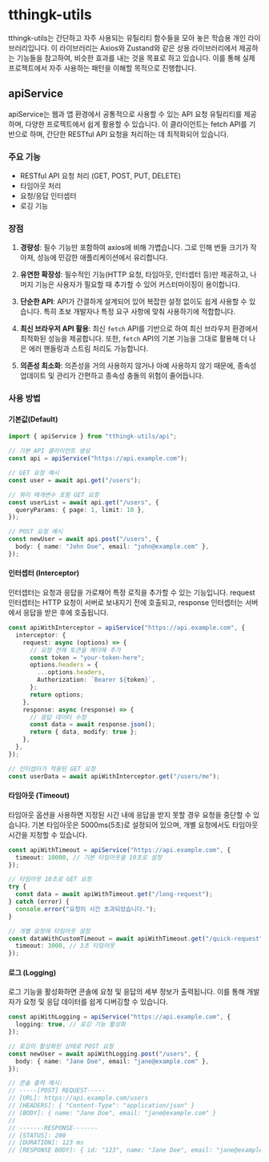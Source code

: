 # tthingk-utils

tthingk-utils는 간단하고 자주 사용되는 유틸리티 함수들을 모아 놓은 학습용 개인 라이브러리입니다. 이 라이브러리는 Axios와 Zustand와 같은 상용 라이브러리에서 제공하는 기능들을 참고하여, 비슷한 효과를 내는 것을 목표로 하고 있습니다. 이를 통해 실제 프로젝트에서 자주 사용하는 패턴을 이해할 목적으로 진행합니다.

## apiService

apiService는 웹과 앱 환경에서 공통적으로 사용할 수 있는 API 요청 유틸리티를 제공하며, 다양한 프로젝트에서 쉽게 활용할 수 있습니다. 이 클라이언트는 fetch API를 기반으로 하며, 간단한 RESTful API 요청을 처리하는 데 최적화되어 있습니다.

### 주요 기능

- RESTful API 요청 처리 (GET, POST, PUT, DELETE)
- 타임아웃 처리
- 요청/응답 인터셉터
- 로깅 기능

### 장점

1. **경량성**: 필수 기능만 포함하여 axios에 비해 가볍습니다. 그로 인해 번들 크기가 작아져, 성능에 민감한 애플리케이션에서 유리합니다.

2. **유연한 확장성**: 필수적인 기능(HTTP 요청, 타임아웃, 인터셉터 등)만 제공하고, 나머지 기능은 사용자가 필요할 때 추가할 수 있어 커스터마이징이 용이합니다.

3. **단순한 API**: API가 간결하게 설계되어 있어 복잡한 설정 없이도 쉽게 사용할 수 있습니다. 특히 초보 개발자나 특정 요구 사항에 맞춰 사용하기에 적합합니다.

4. **최신 브라우저 API 활용**: 최신 `fetch` API를 기반으로 하여 최신 브라우저 환경에서 최적화된 성능을 제공합니다. 또한, `fetch` API의 기본 기능을 그대로 활용해 더 나은 에러 핸들링과 스트림 처리도 가능합니다.

5. **의존성 최소화**: 의존성을 거의 사용하지 않거나 아예 사용하지 않기 때문에, 종속성 업데이트 및 관리가 간편하고 종속성 충돌의 위험이 줄어듭니다.

### 사용 방법

#### 기본값(Default)

```ts
import { apiService } from "tthingk-utils/api";

// 기본 API 클라이언트 생성
const api = apiService("https://api.example.com");

// GET 요청 예시
const user = await api.get("/users");

// 쿼리 매개변수 포함 GET 요청
const userList = await api.get("/users", {
  queryParams: { page: 1, limit: 10 },
});

// POST 요청 예시
const newUser = await api.post("/users", {
  body: { name: "John Doe", email: "john@example.com" },
});
```

#### 인터셉터 (Interceptor)

인터셉터는 요청과 응답을 가로채어 특정 로직을 추가할 수 있는 기능입니다. request 인터셉터는 HTTP 요청이 서버로 보내지기 전에 호출되고, response 인터셉터는 서버에서 응답을 받은 후에 호출됩니다.

```ts
const apiWithInterceptor = apiService("https://api.example.com", {
  interceptor: {
    request: async (options) => {
      // 요청 전에 토큰을 헤더에 추가
      const token = "your-token-here";
      options.headers = {
        ...options.headers,
        Authorization: `Bearer ${token}`,
      };
      return options;
    },
    response: async (response) => {
      // 응답 데이터 수정
      const data = await response.json();
      return { data, modify: true };
    },
  },
});

// 인터셉터가 적용된 GET 요청
const userData = await apiWithInterceptor.get("/users/me");
```

#### 타임아웃 (Timeout)

타임아웃 옵션을 사용하면 지정된 시간 내에 응답을 받지 못할 경우 요청을 중단할 수 있습니다. 기본 타임아웃은 5000ms(5초)로 설정되어 있으며, 개별 요청에서도 타임아웃 시간을 지정할 수 있습니다.

```ts
const apiWithTimeout = apiService("https://api.example.com", {
  timeout: 10000, // 기본 타임아웃을 10초로 설정
});

// 타임아웃 10초로 GET 요청
try {
  const data = await apiWithTimeout.get("/long-request");
} catch (error) {
  console.error("요청이 시간 초과되었습니다.");
}

// 개별 요청에 타임아웃 설정
const dataWithCustomTimeout = await apiWithTimeout.get("/quick-request", {
  timeout: 3000, // 3초 타임아웃
});
```

#### 로그 (Logging)

로그 기능을 활성화하면 콘솔에 요청 및 응답의 세부 정보가 출력됩니다. 이를 통해 개발자가 요청 및 응답 데이터를 쉽게 디버깅할 수 있습니다.

```ts
const apiWithLogging = apiService("https://api.example.com", {
  logging: true, // 로깅 기능 활성화
});

// 로깅이 활성화된 상태로 POST 요청
const newUser = await apiWithLogging.post("/users", {
  body: { name: "Jane Doe", email: "jane@example.com" },
});

// 콘솔 출력 예시:
// -----[POST] REQUEST-----
// [URL]: https://api.example.com/users
// [HEADERS]: { "Content-Type": "application/json" }
// [BODY]: { name: "Jane Doe", email: "jane@example.com" }
//
// -------RESPONSE-------
// [STATUS]: 200
// [DURATION]: 123 ms
// [RESPONSE BODY]: { id: "123", name: "Jane Doe", email: "jane@example.com" }
```
